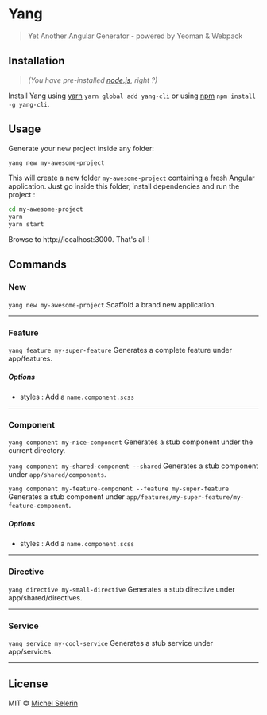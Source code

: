 # Yang
> Yet Another Angular Generator - powered by Yeoman & Webpack

## Installation
> _(You have pre-installed [node.js](https://nodejs.org/), right ?)_

Install Yang using [yarn](https://yarnpkg.com/) `yarn global add yang-cli` or using [npm](https://www.npmjs.com/) `npm install -g yang-cli`.


## Usage
Generate your new project inside any folder:

```bash
yang new my-awesome-project
```

This will create a new folder `my-awesome-project` containing a fresh Angular application.
Just go inside this folder, install dependencies and run the project :
```bash
cd my-awesome-project
yarn
yarn start
```

Browse to http://localhost:3000.
That's all !


## Commands
### New
`yang new my-awesome-project`
Scaffold a brand new application.
***


### Feature
`yang feature my-super-feature`
Generates a complete feature under app/features.

##### Options
* styles : Add a `name.component.scss`
***


### Component
`yang component my-nice-component`
Generates a stub component under the current directory.

`yang component my-shared-component --shared`
Generates a stub component under `app/shared/components`.

`yang component my-feature-component --feature my-super-feature`
Generates a stub component under `app/features/my-super-feature/my-feature-component`.

##### Options
* styles : Add a `name.component.scss`
***


### Directive
`yang directive my-small-directive`
Generates a stub directive under app/shared/directives.
***


### Service
`yang service my-cool-service`
Generates a stub service under app/services.
***



## License
MIT © [Michel Selerin]()


[npm-image]: https://badge.fury.io/js/yang-cli.svg
[npm-url]: https://npmjs.org/package/yang-cli
[travis-image]: https://travis-ci.org/mselerin/yang-cli.svg?branch=master
[travis-url]: https://travis-ci.org/mselerin/yang-cli
[daviddm-image]: https://david-dm.org/mselerin/yang-cli.svg?theme=shields.io
[daviddm-url]: https://david-dm.org/mselerin/yang-cli
